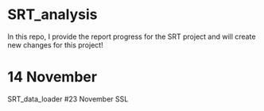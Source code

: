 # SRT_analysis
In this repo, I provide the report progress for the SRT project and will create new changes for this project!
# 14 November
SRT_data_loader
#23 November
SSL 
